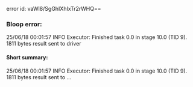 error id: vaWl8/SgGhIXhIxTr2rWHQ==
### Bloop error:

25/06/18 00:01:57 INFO Executor: Finished task 0.0 in stage 10.0 (TID 9). 1811 bytes result sent to driver
#### Short summary: 

25/06/18 00:01:57 INFO Executor: Finished task 0.0 in stage 10.0 (TID 9). 1811 bytes result sent to ...
